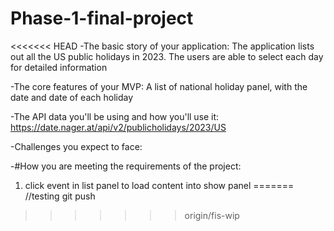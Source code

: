# Phase-1-final-project

<<<<<<< HEAD
-The basic story of your application:
The application lists out all the US public holidays in 2023. The users are able to select each day for detailed information 

-The core features of your MVP:
A list of national holiday panel, with the date and date of each holiday

-The API data you'll be using and how you'll use it:
https://date.nager.at/api/v2/publicholidays/2023/US

-Challenges you expect to face:

-#How you are meeting the requirements of the project:
1. click event in list panel to load content into show panel
=======
//testing git push
>>>>>>> origin/fis-wip
